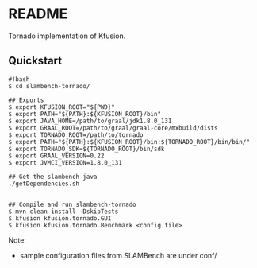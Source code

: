 # README #

Tornado implementation of Kfusion.

## Quickstart ##

```
#!bash
$ cd slambench-tornado/

## Exports 
$ export KFUSION_ROOT="${PWD}"
$ export PATH="${PATH}:${KFUSION_ROOT}/bin"
$ export JAVA_HOME=/path/to/graal/jdk1.8.0_131
$ export GRAAL_ROOT=/path/to/graal/graal-core/mxbuild/dists
$ export TORNADO_ROOT=/path/to/tornado
$ export PATH="${PATH}:${KFUSION_ROOT}/bin:${TORNADO_ROOT}/bin/bin/"
$ export TORNADO_SDK=${TORNADO_ROOT}/bin/sdk
$ export GRAAL_VERSION=0.22
$ export JVMCI_VERSION=1.8.0_131

## Get the slambench-java
./getDependencies.sh 


## Compile and run slambench-tornado
$ mvn clean install -DskipTests
$ kfusion kfusion.tornado.GUI
$ kfusion kfusion.tornado.Benchmark <config file>
```

Note: 
* sample configuration files from SLAMBench are under conf/

